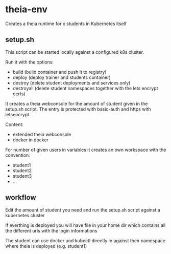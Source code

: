 # theia-env
Creates a theia runtime for x students in Kubernetes itself

## setup.sh
This script can be started locally against a configured k8s cluster.

Run it with the options:
- build      (build container and push it to registry)
- deploy     (deploy trainer and students container)
- destroy    (delete student deployments and services only)
- destroyall (delete student namespaces together with the lets encrypt certs)

It creates a theia webconsole for the amount of student given in the setup.sh script.
The entry is protected with basic-auth and https with letsencrypt.

Content:
- extended theia webconsole
- docker in docker

For number of given users in variables it creates an own workspace with the convention:
- student1
- student2
- student3
- ...

## workflow
Edit the amount of student you need and run the setup.sh script against a kubernetes cluster

If everthing is deployed you will have file in your home dir which contains all the different urls with the login informations

The student can use docker und kubectl directly in against their namespace where theia is deployed (e.g. student1)
